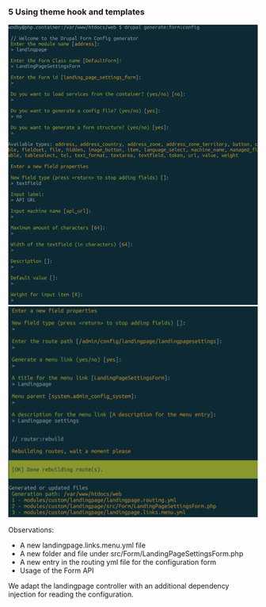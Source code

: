 ### 5 Using theme hook and templates

![](step-6.1.png)
![](step-6.2.png)

Observations:
 - A new landingpage.links.menu.yml file
 - A new folder and file under src/Form/LandingPageSettingsForm.php
 - A new entry in the routing yml file for the configuration form
 - Usage of the Form API

We adapt the landingpage controller with an additional dependency injection for reading the configuration.